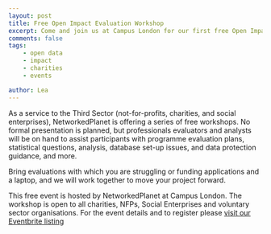 ```yaml
---
layout: post
title: Free Open Impact Evaluation Workshop
excerpt: Come and join us at Campus London for our first free Open Impact Evaluation Workshop for Charities, NFPs, and Social Enterprises
comments: false
tags:
    - open data
    - impact
    - charities
    - events

author: Lea
---
```


As a service to the Third Sector (not-for-profits, charities, and social enterprises), NetworkedPlanet is offering a series of free workshops. No formal presentation is planned, but professionals evaluators and analysts will be on hand to assist participants with programme evaluation plans, statistical questions, analysis, database set-up issues, and data protection guidance, and more.

Bring evaluations with which you are struggling or funding applications and a laptop, and we will work together to move your project forward.

This free event is hosted by NetworkedPlanet at Campus London. The workshop is open to all charities, NFPs, Social Enterprises and voluntary sector organisations. 
For the event details and to register please [visit our Eventbrite listing](https://www.eventbrite.co.uk/e/open-impact-evaluation-workshop-for-charities-nfps-and-social-enterprises-tickets-30487357507)